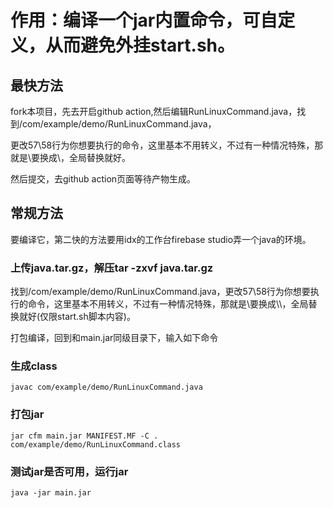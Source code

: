 # 作用：编译一个jar内置命令，可自定义，从而避免外挂start.sh。

## 最快方法

fork本项目，先去开启github action,然后编辑RunLinuxCommand.java，找到/com/example/demo/RunLinuxCommand.java，

更改57\58行为你想要执行的命令，这里基本不用转义，不过有一种情况特殊，那就是\要换成\\，全局替换就好。

然后提交，去github action页面等待产物生成。

## 常规方法
要编译它，第二快的方法要用idx的工作台firebase studio弄一个java的环境。

### 上传java.tar.gz，解压tar -zxvf java.tar.gz

找到/com/example/demo/RunLinuxCommand.java，更改57\58行为你想要执行的命令，这里基本不用转义，不过有一种情况特殊，那就是\要换成\\\\，全局替换就好(仅限start.sh脚本内容)。

打包编译，回到和main.jar同级目录下，输入如下命令

### 生成class

```
javac com/example/demo/RunLinuxCommand.java
```

### 打包jar

```
jar cfm main.jar MANIFEST.MF -C . com/example/demo/RunLinuxCommand.class
```

### 测试jar是否可用，运行jar

```
java -jar main.jar
```
